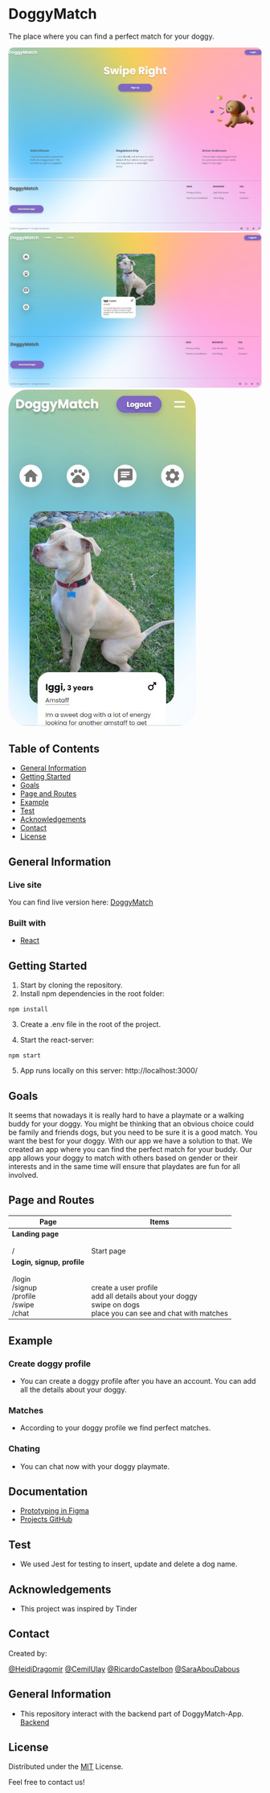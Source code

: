 # DoggyMatch

The place where you can find a perfect match for your doggy.

<img src="https://raw.githubusercontent.com/HeidiDragomir/DoggyMatch-MERN-App-frontend/main/src/assets/img/DoggyMatch.jpg" style="width: auto; height: auto; border-radius:10px">

<img src="https://raw.githubusercontent.com/HeidiDragomir/DoggyMatch-MERN-App-frontend/main/src/assets/img/DoggyMatch2.jpg" style="width: auto; height: auto; border-radius:10px">

<img src="https://raw.githubusercontent.com/HeidiDragomir/DoggyMatch-MERN-App-frontend/main/src/assets/img/DoggyMatch3.jpg" style="width: auto; height: auto; border-radius:40px">


## Table of Contents

- [General Information](#general-information)
- [Getting Started](#getting-started)
- [Goals](#goals)
- [Page and Routes](#[page-and-routes])
- [Example](#example)
- [Test](#test)
- [Acknowledgements](#acknowledgements)
- [Contact](#contact)
- [License](#license)

## General Information

### Live site

You can find live version here: [DoggyMatch](https://doggymatch.netlify.app/)

### Built with

- [React](https://reactjs.org)

## Getting Started

1. Start by cloning the repository.
2. Install npm dependencies in the root folder:

```
npm install
```

3. Create a .env file in the root of the project.

4. Start the react-server:

```
npm start
```

5. App runs locally on this server: http://localhost:3000/

## Goals

It seems that nowadays it is really hard to have a playmate or a walking buddy for your doggy. You might be thinking that an obvious choice could be family and friends dogs, but you need to be sure it is a good match. You want the best for your doggy. With our app we have a solution to that. We created an app where you can find the perfect match for your buddy. Our app allows your doggy to match with others based on gender or their interests and in the same time will ensure that playdates are fun for all involved.

## Page and Routes

| Page                                                                                                             | Items                                                                                                                                                  |
| ---------------------------------------------------------------------------------------------------------------- | ------------------------------------------------------------------------------------------------------------------------------------------------------ |
| **Landing page** <br /> <br /> /                                                                                 | <br /> <br /> Start page                                                                                                                               |
| **Login, signup, profile** <br /> <br /> /login <br /> /signup <br /> /profile <br /> /swipe <br /> /chat <br /> | <br /> <br /> <br /> create a user profile <br /> add all details about your doggy <br /> swipe on dogs <br /> place you can see and chat with matches |

## Example

### Create doggy profile

- You can create a doggy profile after you have an account. You can add all the details about your doggy.

### Matches

- According to your doggy profile we find perfect matches.

### Chating

- You can chat now with your doggy playmate.

## Documentation

- [Prototyping in Figma](https://www.figma.com/file/hEO9VUjNsFZXQOl84DlZQk/DoggyMatch?node-id=0%3A1)
- [Projects GitHub](https://github.com/cimp08/team-2-frontend/projects)

## Test

- We used Jest for testing to insert, update and delete a dog name.

## Acknowledgements

- This project was inspired by Tinder

## Contact

Created by:

[@HeidiDragomir](https://github.com/HeidiDragomir)
[@CemilUlay](https://github.com/cimp08)
[@RicardoCastelbon](https://github.com/RicardoCastelbon)
[@SaraAbouDabous](https://github.com/sarz2)

## General Information

- This repository interact with the backend part of DoggyMatch-App. [Backend](https://github.com/HeidiDragomir/DoggyMatch-MERN-App-backend)

## License

Distributed under the [MIT](https://choosealicense.com/licenses/mit/) License.

Feel free to contact us!
